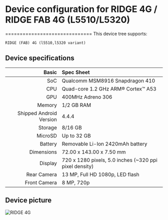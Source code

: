 Device configuration for RIDGE 4G / RIDGE FAB 4G  (L5510/L5320)
========================================================
==============================
This device tree supports:

    RIDGE (FAB) 4G (l5510,l5320 variant)

## Device specifications

Basic   | Spec Sheet
-------:|:-------------------------
SoC     | Qualcomm MSM8916 Snapdragon 410
CPU     | Quad-core 1.2 GHz ARM® Cortex™ A53
GPU     | 400MHz Adreno 306
Memory  | 1/2 GB RAM
Shipped Android Version | 4.4.4
Storage | 8/16 GB
MicroSD | Up to 32 GB
Battery | Removable Li-Ion 2420mAh battery
Dimensions | 72.00 x 143.00 x 7.50 mm
Display | 720 x 1280 pixels, 5.0 inches (~320 ppi pixel density)
Rear Camera | 13 MP, Full HD 1080p, LED flash
Front Camera | 8 MP, 720p

## Device picture

![RIDGE 4G](https://d2giyh01gjb6fi.cloudfront.net/default/0001/04/thumb_3203_default_big.png "RIDGE 4G")
